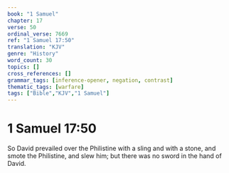 ```yaml
---
book: "1 Samuel"
chapter: 17
verse: 50
ordinal_verse: 7669
ref: "1 Samuel 17:50"
translation: "KJV"
genre: "History"
word_count: 30
topics: []
cross_references: []
grammar_tags: [inference-opener, negation, contrast]
thematic_tags: [warfare]
tags: ["Bible","KJV","1 Samuel"]
---
```


# 1 Samuel 17:50

So David prevailed over the Philistine with a sling and with a stone, and smote the Philistine, and slew him; but there was no sword in the hand of David.
